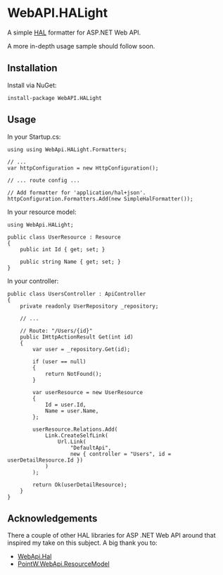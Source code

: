 # WebAPI.HALight

A simple [HAL](http://stateless.co/hal_specification.html) formatter for ASP.NET Web API.

A more in-depth usage sample should follow soon.

## Installation
Install via NuGet:
```
install-package WebAPI.HALight
```

## Usage

In your Startup.cs:
```
using using WebApi.HALight.Formatters;

// ...
var httpConfiguration = new HttpConfiguration();

// ... route config ...

// Add formatter for 'application/hal+json'. 
httpConfiguration.Formatters.Add(new SimpleHalFormatter());

```

In your resource model:
```
using WebApi.HALight;

public class UserResource : Resource
{
    public int Id { get; set; }

    public string Name { get; set; }
}
```

In your controller:
```
public class UsersController : ApiController
{
    private readonly UserRepository _repository;

    // ...
    
    // Route: "/Users/{id}"
    public IHttpActionResult Get(int id)
    {
        var user = _repository.Get(id);

        if (user == null)
        {
            return NotFound();
        }

        var userResource = new UserResource
        {
            Id = user.Id,
            Name = user.Name,            
        };

        userResource.Relations.Add(
            Link.CreateSelfLink(
                Url.Link(
                    "DefaultApi", 
                    new { controller = "Users", id = userDetailResource.Id })
            )
        );

        return Ok(userDetailResource);
    }
}
```

## Acknowledgements
There a couple of other HAL libraries for ASP .NET Web API around that inspired my take on this subject. A big thank you to:
* [WebApi.Hal](https://github.com/JakeGinnivan/WebApi.Hal)
* [PointW.WebApi.ResourceModel](https://github.com/biscuit314/PointW.WebApi.ResourceModel)